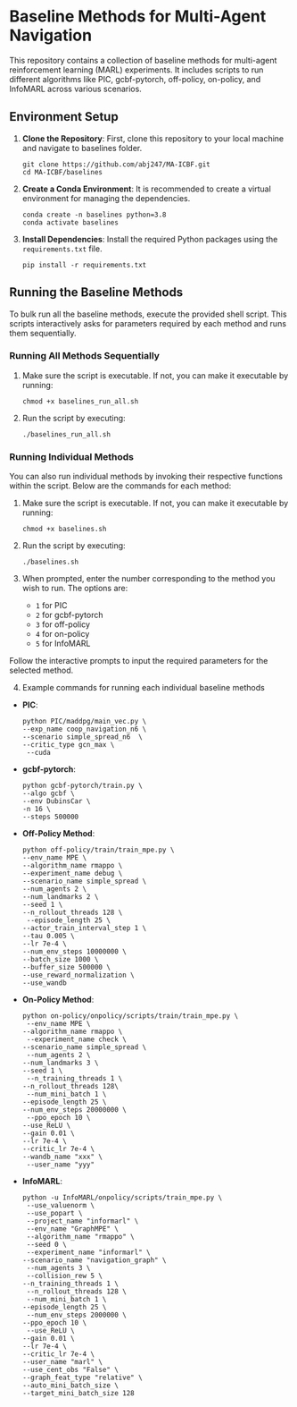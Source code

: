 # Baseline Methods for Multi-Agent Navigation

This repository contains a collection of baseline methods for multi-agent reinforcement learning (MARL) experiments. It includes scripts to run different algorithms like PIC, gcbf-pytorch, off-policy, on-policy, and InfoMARL across various scenarios.

## Environment Setup

1. **Clone the Repository**: First, clone this repository to your local machine and navigate to baselines folder.
    ```
    git clone https://github.com/abj247/MA-ICBF.git
    cd MA-ICBF/baselines
    ```
2. **Create a Conda Environment**: It is recommended to create a virtual environment for managing the dependencies.
    ```
    conda create -n baselines python=3.8
    conda activate baselines
   ```
    
3. **Install Dependencies**: Install the required Python packages using the `requirements.txt` file.
   
    ```pip install -r requirements.txt```

## Running the Baseline Methods

To bulk run all the baseline methods, execute the provided shell script. This scripts interactively asks for parameters required by each method and runs them sequentially. 

### Running All Methods Sequentially

1. Make sure the script is executable. If not, you can make it executable by running:
   
    ```
    chmod +x baselines_run_all.sh
   ```
   
2. Run the script by executing:
   
    ```
   ./baselines_run_all.sh
    ```

### Running Individual Methods

You can also run individual methods by invoking their respective functions within the script. Below are the commands for each method:

1. Make sure the script is executable. If not, you can make it executable by running:
   
    ```
   chmod +x baselines.sh
   ```
   
2. Run the script by executing:
   
    ```
    ./baselines.sh
    ```

3. When prompted, enter the number corresponding to the method you wish to run. The options are:
    - `1` for PIC
    - `2` for gcbf-pytorch
    - `3` for off-policy
    - `4` for on-policy
    - `5` for InfoMARL

Follow the interactive prompts to input the required parameters for the selected method.

4. Example commands for running each  individual baseline methods

- **PIC**: 
    ```
    python PIC/maddpg/main_vec.py \
    --exp_name coop_navigation_n6 \
    --scenario simple_spread_n6  \
    --critic_type gcn_max \
     --cuda
    
    ```
- **gcbf-pytorch**: 
    ```
    python gcbf-pytorch/train.py \
    --algo gcbf \
    --env DubinsCar \
    -n 16 \
    --steps 500000
    
    ```
- **Off-Policy Method**: 
    ```
    python off-policy/train/train_mpe.py \
    --env_name MPE \
    --algorithm_name rmappo \
    --experiment_name debug \
    --scenario_name simple_spread \
    --num_agents 2 \
    --num_landmarks 2 \
    --seed 1 \
    --n_rollout_threads 128 \
     --episode_length 25 \
    --actor_train_interval_step 1 \
    --tau 0.005 \
    --lr 7e-4 \
    --num_env_steps 10000000 \
    --batch_size 1000 \
    --buffer_size 500000 \
    --use_reward_normalization \
    --use_wandb
    
    ```
- **On-Policy Method**: 
    ```
    python on-policy/onpolicy/scripts/train/train_mpe.py \
     --env_name MPE \
    --algorithm_name rmappo \
     --experiment_name check \
    --scenario_name simple_spread \
     --num_agents 2 \
    --num_landmarks 3 \
    --seed 1 \
     --n_training_threads 1 \
    --n_rollout_threads 128\
     --num_mini_batch 1 \
    --episode_length 25 \
    --num_env_steps 20000000 \
     --ppo_epoch 10 \
    --use_ReLU \
    --gain 0.01 \
    --lr 7e-4 \
    --critic_lr 7e-4 \
    --wandb_name "xxx" \
     --user_name "yyy"
    
    ```
- **InfoMARL**: 
    ```
    python -u InfoMARL/onpolicy/scripts/train_mpe.py \
     --use_valuenorm \
     --use_popart \
     --project_name "informarl" \
     --env_name "GraphMPE" \
     --algorithm_name "rmappo" \
     --seed 0 \
     --experiment_name "informarl" \
    --scenario_name "navigation_graph" \
     --num_agents 3 \
     --collision_rew 5 \
    --n_training_threads 1 \
     --n_rollout_threads 128 \
     --num_mini_batch 1 \
    --episode_length 25 \
     --num_env_steps 2000000 \
    --ppo_epoch 10 \
     --use_ReLU \
    --gain 0.01 \
    --lr 7e-4 \
    --critic_lr 7e-4 \
    --user_name "marl" \
    --use_cent_obs "False" \
    --graph_feat_type "relative" \
    --auto_mini_batch_size \
    --target_mini_batch_size 128
    
    ```



